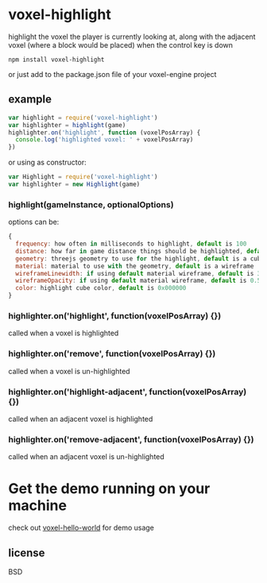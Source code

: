 # voxel-highlight

highlight the voxel the player is currently looking at, along with the
adjacent voxel (where a block would be placed) when the control key is down

```
npm install voxel-highlight
```

or just add to the package.json file of your voxel-engine project

## example

```javascript
var highlight = require('voxel-highlight')
var highlighter = highlight(game)
highlighter.on('highlight', function (voxelPosArray) {
  console.log('highlighted voxel: ' + voxelPosArray)
})
```
or using as constructor:
```javascript
var Highlight = require('voxel-highlight')
var highlighter = new Highlight(game)
```

### highlight(gameInstance, optionalOptions)

options can be:

```javascript
{
  frequency: how often in milliseconds to highlight, default is 100
  distance: how far in game distance things should be highlighted, default is 10
  geometry: threejs geometry to use for the highlight, default is a cubegeometry
  material: material to use with the geometry, default is a wireframe
  wireframeLinewidth: if using default material wireframe, default is 3
  wireframeOpacity: if using default material wireframe, default is 0.5
  color: highlight cube color, default is 0x000000
}
```

### highlighter.on('highlight', function(voxelPosArray) {})

called when a voxel is highlighted

### highlighter.on('remove', function(voxelPosArray) {})

called when a voxel is un-highlighted

### highlighter.on('highlight-adjacent', function(voxelPosArray) {})

called when an adjacent voxel is highlighted

### highlighter.on('remove-adjacent', function(voxelPosArray) {})

called when an adjacent voxel is un-highlighted

# Get the demo running on your machine

check out [voxel-hello-world](http://github.com/maxogden/voxel-hello-world) for demo usage

## license

BSD
